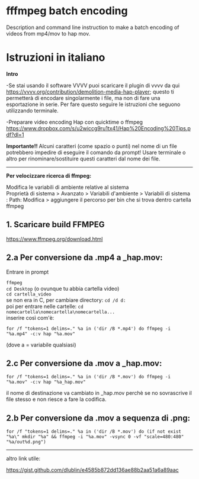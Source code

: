 # fffmpeg batch encoding
Description and command line instruction to make a batch encoding of videos from mp4/mov to hap mov.

<h1><b>Istruzioni in italiano</b></h1>


<b> Intro </b>

-Se stai usando il software VVVV puoi scaricare il plugin di vvvv da qui https://vvvv.org/contribution/demolition-media-hap-player; questo ti permetterà di encodare singolarmente i file, ma non di fare una esportazione in serie. Per fare questo seguire le istruzioni che seguono utilizzando terminale.

-Preparare video encoding Hap con quicktime o ffmpeg https://www.dropbox.com/s/u2wiccg9ru1tx41/Hap%20Encoding%20Tips.pdf?dl=1

<b> Importante!! </b>
Alcuni caratteri (come spazio o punti) nel nome di un file potrebbero impedire di eseguire il comando da prompt! Usare terminale o altro per rinominare/sostituire questi caratteri dal nome dei file.

_______________________________________________________________________
<b>Per velocizzare ricerca di ffmpeg:</b>

Modifica le variabili di ambiente relative al sistema 
<br>Proprietà di sistema > Avanzato > Variabili d'ambiente > Variabili di sistema : Path: Modifica > aggiungere il percorso per bin che si trova dentro cartella ffmpeg


<h2><b>1. Scaricare build FFMPEG </b></h2>

https://www.ffmpeg.org/download.html

<h2><b>2.a Per conversione da .mp4 a _hap.mov:</b></h2>

Entrare in prompt

```ffmpeg```
<br>```cd Desktop``` (o ovunque tu abbia cartella video)
<br>```cd cartella_video```
<br>se non era in C, per cambiare directory: ```cd /d d:```
<br>poi per entrare nelle cartelle: ```cd nomecartella\nomecartella\nomecartella...```
<br>inserire così com'è:

```for /f "tokens=1 delims=." %a in ('dir /B *.mp4') do ffmpeg -i "%a.mp4" -c:v hap "%a.mov"```

(dove a = variabile qualsiasi)

<h2><b>2.c Per conversione da .mov a _hap.mov:</b></h2>

```for /f "tokens=1 delims=." %a in ('dir /B *.mov') do ffmpeg -i "%a.mov" -c:v hap "%a_hap.mov"```

il nome di destinazione va cambiato in _hap.mov perchè se no sovrascrive il file stesso e non riesce a fare la codifica.


<h2><b>2.b Per conversione da .mov a sequenza di .png:</b></h2>

```for /f "tokens=1 delims=." %a in ('dir /B *.mov') do (if not exist "%a\" mkdir "%a" && ffmpeg -i "%a.mov" -vsync 0 -vf "scale=480:480" "%a/out%d.png")```


_______________________________________________________________________

altro link utile:

https://gist.github.com/dlublin/e4585b872dd136ae88b2aa51a6a89aac

